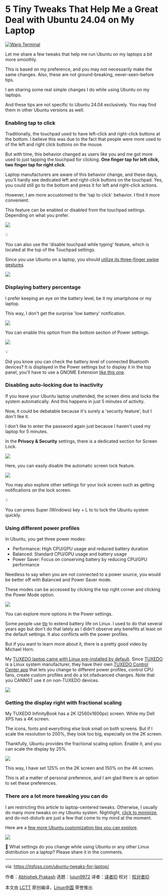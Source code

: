 [#]: subject: "5 Tiny Tweaks That Help Me a Great Deal with Ubuntu 24.04 on My Laptop"
[#]: via: "https://itsfoss.com/ubuntu-tweaks-for-laptop/"
[#]: author: "Abhishek Prakash https://itsfoss.com/author/abhishek/"
[#]: collector: "lujun9972/lctt-scripts-1705972010"
[#]: translator: " "
[#]: reviewer: " "
[#]: publisher: " "
[#]: url: " "

5 Tiny Tweaks That Help Me a Great Deal with Ubuntu 24.04 on My Laptop
======

[![Warp Terminal][1]][2]

Let me share a few tweaks that help me run Ubuntu on my laptops a bit more smoothly.

This is based on my preference, and you may not necessarily make the same changes. Also, these are not ground-breaking, never-seen-before tips.

I am sharing some real simple changes I do while using Ubuntu on my laptops.

And these tips are not specific to Ubuntu 24.04 exclusively. You may find them in other Ubuntu versions as well.

### Enabling tap to click

Traditionally, the touchpad used to have left-click and right-click buttons at the bottom. I believe this was due to the fact that people were more used to of the left and right click buttons on the mouse.

But with time, this behavior changed as users like you and me got more used to just tapping the touchpad for clicking. **One finger tap for left click, two finger tap for right click**.

Laptop manufacturers are aware of this behavior change, and these days, you'll hardly see dedicated left and right-click buttons on the touchpad. Yes, you could still go to the bottom and press it for left and right-click actions.

However, I am more accustomed to the 'tap to click' behavior. I find it more convenient.

This feature can be enabled or disabled from the touchpad settings. Depending on what you prefer.

![][3]

💡

You can also use the 'disable touchpad while typing' feature, which is located at the top of the Touchpad settings.

Since you use Ubuntu on a laptop, you should [utilize its three-finger swipe gestures][4].

![][5]

### Displaying battery percentage

I prefer keeping an eye on the battery level, be it my smartphone or my laptop.

This way, I don't get the surprise 'low battery' notification.

![][6]

You can enable this option from the bottom section of Power settings.

![][7]

💡

Did you know you can check the battery level of connected Bluetooth devices? It is displayed in the Power settings but to display it in the top panel, you'll have to use a GNOME Extension [like this one][8].

### Disabling auto-locking due to inactivity

If you leave your Ubuntu laptop unattended, the screen dims and locks the system automatically. And this happens in just 5 minutes of activity.

Now, it could be debatable because it's surely a 'security feature', but I don't like it.

I don't like to enter the password again just because I haven't used my laptop for 5 minutes.

In the **Privacy & Security** settings, there is a dedicated section for Screen Lock.

![][9]

Here, you can easily disable the automatic screen lock feature.

![][10]

You may also explore other settings for your lock screen such as getting notifications on the lock screen.

💡

You can press Super (Windows) key + L to to lock the Ubuntu system quickly.

### Using different power profiles

In Ubuntu, you get three power modes:

  * Performance: High CPU/GPU usage and reduced battery duration
  * Balanced: Standard CPU/GPU usage and battery usage
  * Power Saver: Focus on conserving battery by reducing CPU/GPU performance



Needless to say when you are not connected to a power source, you would be better off with Balanced and Power Saver mode.

These modes can be accessed by clicking the top right corner and clicking the Power Mode option.

![][11]

You can explore more options in the Power settings.

Some people use [tlp][12] to extend battery life on Linux. I used to do that several years ago but don't do that lately as I didn't observe any benefits at least on the default settings. It also conflicts with the power profiles.

But if you want to learn more about it, there is a pretty good video by Michael Horn.

My [TUXEDO laptop came with Linux pre-installed by default][13]. Since [TUXEDO][14] is a Linux system manufacturer, they have their own [TUXEDO Control Center app][15] that lets you change to different power profiles, control CPU fans, create custom profiles and do a lot ofadvanced changes. Note that you CANNOT use it on non-TUXEDO devices.

![][16]

### Getting the display right with fractional scaling

My TUXEDO InfinityBook has a 2K (2560x1600px) screen. While my Dell XPS has a 4K screen.

The icons, fonts and everything else look small on both screens. But if I scale the resolution to 200%, they look too big, especially on the 2K screen.

Thankfully, Ubuntu provides the fractional scaling option. Enable it, and you can scale the display by 25%.

![][17]

This way, I have set 125% on the 2K screen and 150% on the 4K screen.

This is all a matter of personal preference, and I am glad there is an option to set these preferences.

### There are a lot more tweaking you can do

I am restricting this article to laptop-centered tweaks. Otherwise, I usually do many more tweaks on my Ubuntu system. Nightlight, [click to minimize][18], and do-not-disturb are just a few that come to my mind at the moment.

Here are a [few more Ubuntu customization tips you can explore][19].

![][5]

💬 What settings do you change while using Ubuntu or any other Linux distribution on a laptop? Please share it in the comments.

--------------------------------------------------------------------------------

via: https://itsfoss.com/ubuntu-tweaks-for-laptop/

作者：[Abhishek Prakash][a]
选题：[lujun9972][b]
译者：[译者ID](https://github.com/译者ID)
校对：[校对者ID](https://github.com/校对者ID)

本文由 [LCTT](https://github.com/LCTT/TranslateProject) 原创编译，[Linux中国](https://linux.cn/) 荣誉推出

[a]: https://itsfoss.com/author/abhishek/
[b]: https://github.com/lujun9972
[1]: https://itsfoss.com/assets/images/warp-terminal.webp
[2]: https://www.warp.dev?utm_source=its_foss&utm_medium=display&utm_campaign=linux_launch
[3]: https://itsfoss.com/content/images/2024/05/tap-to-click-ubuntu-24-04.webp
[4]: https://itsfoss.com/three-finger-swipe-gnome/
[5]: https://itsfoss.com/content/images/size/w256h256/2022/12/android-chrome-192x192.png
[6]: https://itsfoss.com/content/images/2024/05/displaying-battery-percentage-ubuntu.png
[7]: https://itsfoss.com/content/images/2024/05/display-battery-percentage-ubuntu-24-04.webp
[8]: https://extensions.gnome.org/extension/3991/bluetooth-battery/
[9]: https://itsfoss.com/content/images/2024/05/screen-lock-settings-ubuntu-24-04.png
[10]: https://itsfoss.com/content/images/2024/05/disable-automatic-screenlock-ubuntu.png
[11]: https://itsfoss.com/content/images/2024/05/power-profile-ubuntu-24-04.webp
[12]: https://linrunner.de/tlp/index.html
[13]: https://itsfoss.com/get-linux-laptops/
[14]: https://www.tuxedocomputers.com/index.php
[15]: https://www.tuxedocomputers.com/en/TUXEDO-Control-Center-TCC.tuxedo
[16]: https://news.itsfoss.com/content/images/size/w256h256/2022/08/android-chrome-192x192.png
[17]: https://itsfoss.com/content/images/2024/05/enable-fractional-scaling.png
[18]: https://itsfoss.com/click-to-minimize-ubuntu/
[19]: https://itsfoss.com/gnome-tricks-ubuntu/
